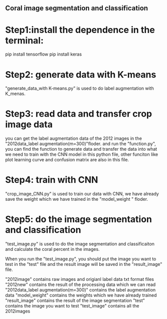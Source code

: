 ## Coral image segmentation and classification

# Step1:install the dependence in the terminal:
pip install tensorflow
pip install keras

# Step2: generate data with K-means
"generate_data_with K-means.py" is used to do label augmentation with K_menas.

# Step3: read data and transfer crop image data
you can get the label augmentation data of the 2012 images in the "2012data_label augmentation(m=300)"floder.
and run the "function.py", you can find the function to generate data and transfer the data into what we need to train with the CNN model in this python file, 
other funciton like plot learning curve and confusion matrix are also in this file.

# Step4: train with CNN
"crop_image_CNN.py" is used to train our data with CNN, we have already save the weight which we have trained in the "model_weight " floder.

# Step5: do the image segmentation and classification 
"test_image.py" is used to do the image segmentation and classificaiton and calculate the coral percent in the images.

When you run the "test_image.py", you should put the image you want to test in the "test" file and the result image will be 
saved in the "result_image" file.

"2012image" contains raw images and origianl label data txt format files
"2012new" contains the result of the processing data which we can read
"2012data_label augmentation(m=300)" contains the label augmentation data
"model_weight" contains the weights which we have already trained
"result_image" contains the result of the image segmentation
"test" contains the image you want to test
"test_image" contains all the 2012images 
